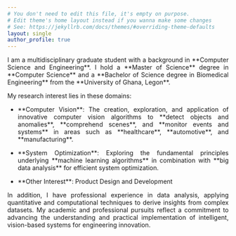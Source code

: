 ```yaml
---
# You don't need to edit this file, it's empty on purpose.
# Edit theme's home layout instead if you wanna make some changes
# See: https://jekyllrb.com/docs/themes/#overriding-theme-defaults
layout: single
author_profile: true
---
```

<p style="text-align:justify;">I am a multidisciplinary graduate student with a background in **Computer Science and Engineering**. I hold a **Master of Science** degree in **Computer Science** and a **Bachelor of Science degree in Biomedical Engineering** from the **University of Ghana, Legon**. </p>

My research interest lies in these domains:
  -  <p style="text-align:justify;">**Computer Vision**: The creation, exploration, and application of innovative computer vision algorithms to **detect objects and anomalies**, **comprehend scenes**, and **monitor events and systems**  in areas such as **healthcare**, **automotive**, and **manufacturing**. </p>
  -  <p style="text-align:justify;">**System Optimization**:  Exploring the fundamental principles underlying **machine learning algorithms**  in combination with **big data analysis** for efficient system optimization. </p>
  -  <p style="text-align:justify;">**Other Interest**:  Product Design and Development </p>

<p style="text-align:justify;">In addition, I have professional experience in data analysis, applying quantitative and computational techniques to derive insights from complex datasets. My academic and professional pursuits reflect a commitment to advancing the understanding and practical implementation of intelligent, vision-based systems for engineering innovation. </p>
